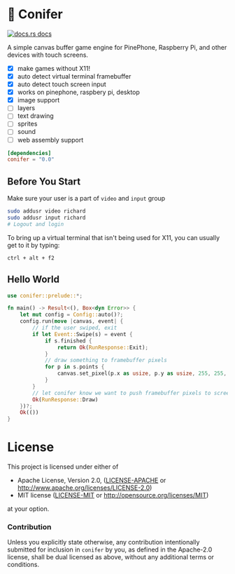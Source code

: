 # :evergreen_tree: Conifer

<a href="https://docs.rs/conifer"><img src="https://img.shields.io/badge/docs-latest-blue.svg?style=flat-square" alt="docs.rs docs" /></a>

A simple canvas buffer game engine for PinePhone, Raspberry Pi, and other devices with touch screens.

- [x] make games without X11!
- [x] auto detect virtual terminal framebuffer
- [x] auto detect touch screen input
- [x] works on pinephone, raspbery pi, desktop
- [x] image support
- [ ] layers
- [ ] text drawing
- [ ] sprites
- [ ] sound
- [ ] web assembly support

```toml
[dependencies]
conifer = "0.0"
```
## Before You Start

Make sure your user is a part of `video` and `input` group

```bash
sudo addusr video richard 
sudo addusr input richard
# Logout and login
```

To bring up a virtual terminal that isn't being used for X11, you can usually get to it by typing:

```
ctrl + alt + f2
```

## Hello World

```rust
use conifer::prelude::*;

fn main() -> Result<(), Box<dyn Error>> {
    let mut config = Config::auto()?;
    config.run(move |canvas, event| {
        // if the user swiped, exit
        if let Event::Swipe(s) = event {
            if s.finished {
                return Ok(RunResponse::Exit);
            }
            // draw something to framebuffer pixels
            for p in s.points {
                canvas.set_pixel(p.x as usize, p.y as usize, 255, 255, 255);
            }
        }
        // let conifer know we want to push framebuffer pixels to screen
        Ok(RunResponse::Draw)
    })?;
    Ok(())
}
```

# License

This project is licensed under either of

 * Apache License, Version 2.0, ([LICENSE-APACHE](LICENSE-APACHE) or
   http://www.apache.org/licenses/LICENSE-2.0)
 * MIT license ([LICENSE-MIT](LICENSE-MIT) or
   http://opensource.org/licenses/MIT)

at your option.

### Contribution

Unless you explicitly state otherwise, any contribution intentionally submitted
for inclusion in `conifer` by you, as defined in the Apache-2.0 license, shall be
dual licensed as above, without any additional terms or conditions.
